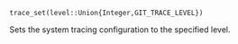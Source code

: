 ```
trace_set(level::Union{Integer,GIT_TRACE_LEVEL})
```

Sets the system tracing configuration to the specified level.
